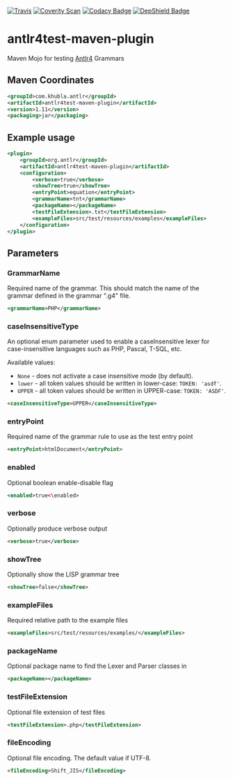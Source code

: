 [![Travis](https://api.travis-ci.org/antlr/antlr4test-maven-plugin.png)](https://travis-ci.org/antlr/antlr4test-maven-plugin)
[![Coverity Scan](https://scan.coverity.com/projects/13302/badge.svg)](https://scan.coverity.com/projects/teverett-antlr4test-maven-plugin)
[![Codacy Badge](https://api.codacy.com/project/badge/Grade/47b1ccdfcf5b4af4abdef44328f8cb26)](https://www.codacy.com/app/teverett/antlr4test-maven-plugin?utm_source=github.com&amp;utm_medium=referral&amp;utm_content=teverett/antlr4test-maven-plugin&amp;utm_campaign=Badge_Grade)
[![DepShield Badge](https://depshield.sonatype.org/badges/teverett/antlr4test-maven-plugin/depshield.svg)](https://depshield.github.io)

# antlr4test-maven-plugin

Maven Mojo for testing [Antlr4](http://www.antlr.org/) Grammars

## Maven Coordinates

```xml
<groupId>com.khubla.antlr</groupId>
<artifactId>antlr4test-maven-plugin</artifactId>
<version>1.11</version>
<packaging>jar</packaging>
```

## Example usage

```xml
<plugin>
	<groupId>org.antlr</groupId>
	<artifactId>antlr4test-maven-plugin</artifactId>
	<configuration>
		<verbose>true</verbose>
		<showTree>true</showTree>
		<entryPoint>equation</entryPoint>
		<grammarName>tnt</grammarName>
		<packageName></packageName>
		<testFileExtension>.txt</testFileExtension>
		<exampleFiles>src/test/resources/examples</exampleFiles>
	</configuration>
</plugin>
```

## Parameters

### GrammarName

Required name of the grammar.  This should match the name of the grammar defined in the grammar ".g4" file.

```xml
<grammarName>PHP</grammarName>
```

### caseInsensitiveType

An optional enum parameter used to enable a caseInsensitive lexer for case-insensitive languages such as PHP, Pascal, T-SQL, etc.

Available values:
* `None` - does not activate a case insensitive mode (by default).
* `lower` - all token values should be written in lower-case: `TOKEN: 'asdf'`.
* `UPPER` - all token values should be written in UPPER-case: `TOKEN: 'ASDF'`.

```xml
<caseInsensitiveType>UPPER</caseInsensitiveType>
```

### entryPoint

Required name of the grammar rule to use as the test entry point

```xml
<entryPoint>htmlDocument</entryPoint>
```

### enabled

Optional boolean enable-disable flag

```xml
<enabled>true<\enabled>
```

### verbose

Optionally produce verbose output

```xml
<verbose>true</verbose>
```

### showTree

Optionally show the LISP grammar tree

```xml
<showTree>false</showTree>
```

### exampleFiles

Required relative path to the example files

```xml
<exampleFiles>src/test/resources/examples/</exampleFiles>
```

### packageName

Optional package name to find the Lexer and Parser classes in

```xml
<packageName></packageName>
```

### testFileExtension 

Optional file extension of test files

```xml
<testFileExtension>.php</testFileExtension>
```

### fileEncoding

Optional file encoding. The default value if UTF-8.

```xml
<fileEncoding>Shift_JIS</fileEncoding>
```

